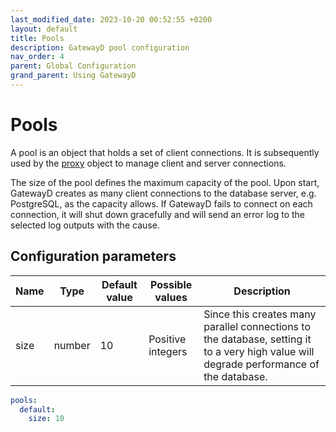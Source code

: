 ```yaml
---
last_modified_date: 2023-10-20 00:52:55 +0200
layout: default
title: Pools
description: GatewayD pool configuration
nav_order: 4
parent: Global Configuration
grand_parent: Using GatewayD
---
```


# Pools

A pool is an object that holds a set of client connections. It is subsequently used by the [proxy](/using-gatewayd/global-configuration/proxies) object to manage client and server connections.

The size of the pool defines the maximum capacity of the pool. Upon start, GatewayD creates as many client connections to the database server, e.g. PostgreSQL, as the capacity allows. If GatewayD fails to connect on each connection, it will shut down gracefully and will send an error log to the selected log outputs with the cause.

## Configuration parameters

| Name | Type   | Default value | Possible values   | Description                                                                                                                             |
| ---- | ------ | ------------- | ----------------- | --------------------------------------------------------------------------------------------------------------------------------------- |
| size | number | 10            | Positive integers | Since this creates many parallel connections to the database, setting it to a very high value will degrade performance of the database. |

```yaml
pools:
  default:
    size: 10
```

